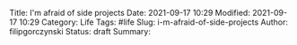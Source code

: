 Title: I'm afraid of side projects
Date: 2021-09-17 10:29
Modified: 2021-09-17 10:29
Category: Life
Tags: #life
Slug: i-m-afraid-of-side-projects
Author: filipgorczynski
Status: draft
Summary: 